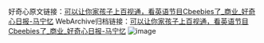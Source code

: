 好奇心原文链接：[可以让你家孩子上百视通，看英语节目Cbeebies了_商业_好奇心日报-马宁忆](https://www.qdaily.com/articles/8477.html)
WebArchive归档链接：[可以让你家孩子上百视通，看英语节目Cbeebies了_商业_好奇心日报-马宁忆](http://web.archive.org/web/20190623152924/https://www.qdaily.com/articles/8477.html)
![image](http://ww3.sinaimg.cn/large/007d5XDpgy1g3vdai12qgj30u029jnju)